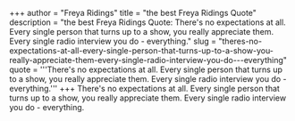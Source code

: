 +++
author = "Freya Ridings"
title = "the best Freya Ridings Quote"
description = "the best Freya Ridings Quote: There's no expectations at all. Every single person that turns up to a show, you really appreciate them. Every single radio interview you do - everything."
slug = "theres-no-expectations-at-all-every-single-person-that-turns-up-to-a-show-you-really-appreciate-them-every-single-radio-interview-you-do---everything"
quote = '''There's no expectations at all. Every single person that turns up to a show, you really appreciate them. Every single radio interview you do - everything.'''
+++
There's no expectations at all. Every single person that turns up to a show, you really appreciate them. Every single radio interview you do - everything.
